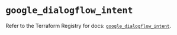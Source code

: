 # `google_dialogflow_intent`

Refer to the Terraform Registry for docs: [`google_dialogflow_intent`](https://registry.terraform.io/providers/hashicorp/google-beta/6.11.0/docs/resources/google_dialogflow_intent).
